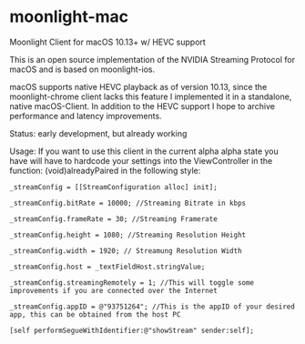 # moonlight-mac
Moonlight Client for macOS 10.13+ w/ HEVC support

This is an open source implementation of the NVIDIA Streaming Protocol for macOS and is based on moonlight-ios.

macOS supports native HEVC playback as of version 10.13, since the moonlight-chrome client lacks this feature I implemented it in a standalone, native macOS-Client. In addition to the HEVC support I hope to archive performance and latency improvements.

Status: early development, but already working

Usage: If you want to use this client in the current alpha alpha state you have will have to hardcode your settings into the ViewController in the function: (void)alreadyPaired in the following style:
    
    _streamConfig = [[StreamConfiguration alloc] init];
    
    _streamConfig.bitRate = 10000; //Streaming Bitrate in kbps
    
    _streamConfig.frameRate = 30; //Streaming Framerate
    
    _streamConfig.height = 1080; //Streaming Resolution Height
    
    _streamConfig.width = 1920; // Streamung Resolution Width
    
    _streamConfig.host = _textFieldHost.stringValue;
    
    _streamConfig.streamingRemotely = 1; //This will toggle some improvements if you are connected over the Internet
    
    _streamConfig.appID = @"93751264"; //This is the appID of your desired app, this can be obtained from the host PC
    
    [self performSegueWithIdentifier:@"showStream" sender:self];
